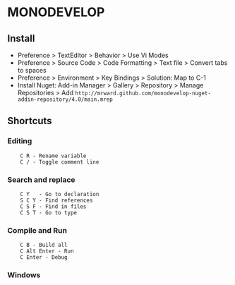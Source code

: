 # MONODEVELOP

## Install
* Preference > TextEditor > Behavior > Use Vi Modes
* Preference > Source Code > Code Formatting > Text file > Convert tabs to spaces
* Preference > Environment > Key Bindings > Solution: Map to C-1
* Install Nuget: Add-in Manager > Gallery > Repository > Manage Repositories > Add `http://mrward.github.com/monodevelop-nuget-addin-repository/4.0/main.mrep`

## Shortcuts

### Editing
```
    C R - Rename variable
    C / - Toggle comment line
```

### Search and replace

```
    C Y   - Go to declaration
    S C Y - Find references
    C S F - Find in files
    C S T - Go to type
```

### Compile and Run
```
    C B - Build all
    C Alt Enter - Run
    C Enter - Debug
```

### Windows

```
```

